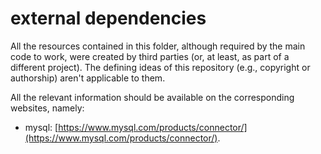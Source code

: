 # external dependencies

All the resources contained in this folder, although required by the main code to work, were
created by third parties (or, at least, as part of a different project). The defining ideas of
this repository (e.g., copyright or authorship) aren't applicable to them.

All the relevant information should be available on the corresponding websites, namely:
- mysql: [https://www.mysql.com/products/connector/](https://www.mysql.com/products/connector/).
